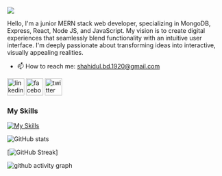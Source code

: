 ![](https://i.ibb.co/5vb92Qb/Black-Technology-Linked-In-Banner.jpg)

Hello, I'm a junior MERN stack web developer, specializing in MongoDB, Express, React, Node JS, and JavaScript. My vision is to create digital experiences that seamlessly blend functionality with an intuitive user interface. I'm deeply passionate about transforming ideas into interactive, visually appealing realities.

- 📫 How to reach me: shahidul.bd.1920@gmail.com 

[<img src='https://i.ibb.co/30NMKZQ/linkedin.png' alt='linkedin' height='40'>](https://www.linkedin.com/in/shahidulislam20//)  [<img src='https://i.ibb.co/fDYrFH4/facebook.jpg' alt='facebook' height='40'>](https://web.facebook.com/shahidulislam.20)  [<img src='https://i.ibb.co/1GK4rfs/twitter.jpg' alt='twitter' height='40'>](https://twitter.com/shahidul_satu)  

### My Skills
[![My Skills](https://skillicons.dev/icons?i=react,nodejs,express,js,mongodb,tailwind,html,css)](https://skillicons.dev)

![GitHub stats](https://github-readme-stats.vercel.app/api?username=shahidulislam-20&show_icons=true&theme=radical)

[![GitHub Streak](https://streak-stats.demolab.com/?user=shahidulislam-20&theme=dark)]

![github activity graph](https://github-readme-activity-graph.vercel.app/graph?username=shahidulislam-20&theme=react-dark)
